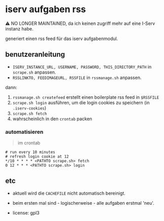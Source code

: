 # iserv aufgaben rss

:warning: NO LONGER MAINTAINED, da ich keinen zugriff mehr auf eine I-Serv instanz habe.

generiert einen rss feed für das iserv aufgabenmodul.

## benutzeranleitung

* `ISERV_INSTANCE_URL, USERNAME, PASSWORD, THIS_DIRECTORY_PATH` in `scrape.sh` anpassen.
* `RSSLINKTO, FEEDIMAGEURL, RSSFILE` in `rssmanage.sh` anpassen.

dann:
1. `rssmanage.sh createfeed` erstellt einen boilerplate rss feed in `$RSSFILE`
2. `scrape.sh login` ausführen, um die login cookies zu speichern (in `.iserv-cookies`)
3. `scrape.sh fetch`
4. wahrscheinlich in den `crontab` packen

### automatisieren
> im crontab

```
# run every 10 minutes
# refresh login cookie at 12
*/10 * * * * <PATHTO scrape.sh> fetch
0 12 * * * <PATHTO scrape.sh> login
```

## etc

* aktuell wird die `CACHEFILE` nicht automatisch bereinigt.

* beim ersten mal sind - logischerweise - alle aufgaben erstmal 'neu'.

* license: gpl3

